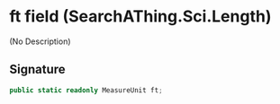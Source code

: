 # ft field (SearchAThing.Sci.Length)
(No Description)

## Signature
```csharp
public static readonly MeasureUnit ft;
```
